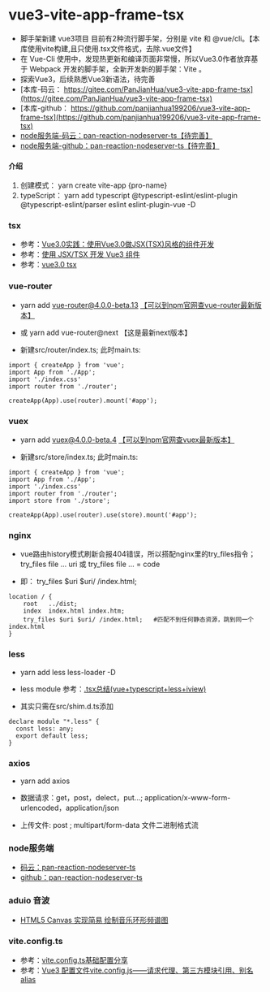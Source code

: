 # vue3-vite-app-frame-tsx
* 脚手架新建 vue3项目 目前有2种流行脚手架，分别是 vite 和 @vue/cli。【本库使用vite构建,且只使用.tsx文件格式，去除.vue文件】   
* 在 Vue-Cli 使用中，发现热更新和编译页面非常慢，所以Vue3.0作者放弃基于 Webpack 开发的脚手架，全新开发新的脚手架：Vite 。
* 探索Vue3，后续熟悉Vue3新语法，待完善  
* [本库-码云： https://gitee.com/PanJianHua/vue3-vite-app-frame-tsx](https://gitee.com/PanJianHua/vue3-vite-app-frame-tsx)  
* [本库-github： https://github.com/panjianhua199206/vue3-vite-app-frame-tsx](https://github.com/panjianhua199206/vue3-vite-app-frame-tsx)
* [node服务端-码云：pan-reaction-nodeserver-ts【待完善】](https://gitee.com/PanJianHua/pan-reaction-nodeserver-ts)   
* [node服务端-github：pan-reaction-nodeserver-ts【待完善】](https://github.com/panjianhua199206/pan-reaction-nodeserver-ts)  

#### 介绍
1. 创建模式： yarn create vite-app {pro-name}   
2. typeScript：   yarn add typescript @typescript-eslint/eslint-plugin @typescript-eslint/parser eslint eslint-plugin-vue -D

### tsx
* 参考：[Vue3.0实践：使用Vue3.0做JSX(TSX)风格的组件开发](https://blog.csdn.net/learn8more/article/details/107970726)  
* 参考：[使用 JSX/TSX 开发 Vue3 组件](https://zhuanlan.zhihu.com/p/153387704)  
* 参考：[vue3.0 tsx](https://iiong.com/vue3-use-notes/)  

### vue-router  
* yarn add vue-router@4.0.0-beta.13 [【可以到npm官网查vue-router最新版本】](https://www.npmjs.com/package/vue-router)   
* 或 yarn add vue-router@next 【这是最新next版本】

* 新建src/router/index.ts; 此时main.ts:   
```
import { createApp } from 'vue'; 
import App from './App';
import './index.css'
import router from './router';

createApp(App).use(router).mount('#app');
```

### vuex
* yarn add vuex@4.0.0-beta.4 [【可以到npm官网查vuex最新版本】](https://www.npmjs.com/package/vuex)    

* 新建src/store/index.ts; 此时main.ts:   
```
import { createApp } from 'vue'; 
import App from './App';
import './index.css'
import router from './router';
import store from './store';

createApp(App).use(router).use(store).mount('#app');
```

### nginx 
* vue路由history模式刷新会报404错误，所以搭配nginx里的try_files指令；   
try_files file ... uri 或 try_files file ... = code   

* 即： try_files $uri $uri/ /index.html;   
```
location / {
    root   ../dist;
    index  index.html index.htm;
    try_files $uri $uri/ /index.html;   #匹配不到任何静态资源，跳到同一个index.html
}
```

### less 
* yarn add less less-loader -D

* less module 参考：[.tsx总结(vue+typescript+less+iview)](https://www.jianshu.com/p/8a8478ac3641)  
* 其实只需在src/shim.d.ts添加   
```
declare module "*.less" {
  const less: any;
  export default less;
}
```

### axios
* yarn add axios  

* 数据请求：get，post，delect，put...; application/x-www-form-urlencoded，application/json   
* 上传文件: post ; multipart/form-data 文件二进制格式流

### node服务端
* [码云：pan-reaction-nodeserver-ts](https://gitee.com/PanJianHua/pan-reaction-nodeserver-ts)   
* [github：pan-reaction-nodeserver-ts](https://github.com/panjianhua199206/pan-reaction-nodeserver-ts)  

### aduio 音波
* [HTML5 Canvas 实现简易 绘制音乐环形频谱图](https://www.jianshu.com/p/14f1a5af6dd6)

### vite.config.ts
* 参考：[vite.config.ts基础配置分享](https://www.cnblogs.com/Man-Dream-Necessary/p/13725049.html)  
* 参考：[Vue3 配置文件vite.config.js——请求代理、第三方模块引用、别名alias](https://blog.csdn.net/hbiao68/article/details/108972775)